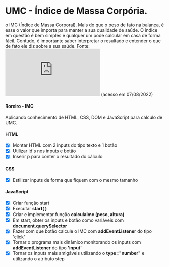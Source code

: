# UMC - Índice de Massa Corpória.
 o IMC (Índice de Massa Corporal). Mais do que o peso de fato na balança, é esse o valor que importa para manter a sua qualidade de saúde. O índice em questão é bem simples e qualquer um pode calcular em casa de forma fácil. Contudo, é importante saber interpretar o resultado e entender o que de fato ele diz sobre a sua saúde.
 Fonte: ![UOL](https://www.uol.com.br/vivabem/faq/imc-como-calcular-tabela-dicas-como-melhorar-e-mais.htm?cmpid=copiaecola) (acesso em 07/08/2022)

#### Roreiro - IMC
Aplicando conhecimento de HTML, CSS, DOM e JavaScript para cálculo de UMC.

#### HTML
- [x] Montar HTML com 2 inputs do tipo texto e 1 botão
- [x] Utilizar id's nos inputs e botão
- [x] Inserir p para conter o resultado do cálculo

#### CSS
- [x] Estilizar inputs de forma que fiquem com o mesmo tamanho

#### JavaScript
- [x] Criar função start
- [x] Executar <strong>start( )</strong>
- [x] Criar e implementar função <strong>calculaImc (peso, altura)</strong>
- [x] Em start, obter os inputs e botão como variáveis com <strong>document.querySelector</strong>
- [x] Fazer com que botão calcule o IMC com <strong>addEventListener</strong> do tipo 'click'
- [x] Tornar o programa mais dinâmico monitorando os inputs com <strong>addEventListener</strong> do tipo <strong>'input'</strong>
- [x] Tornar os inputs mais amigáveis utilizando o <strong>type="number"</strong> e utilizando o atributo step